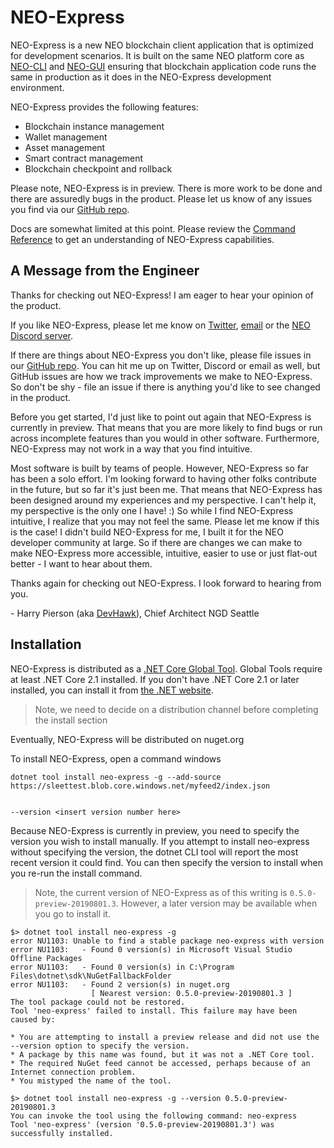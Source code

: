 <!-- markdownlint-enable -->
# NEO-Express

NEO-Express is a new NEO blockchain client application that is optimized for
development scenarios. It is built on the same NEO platform core as
[NEO-CLI](https://docs.neo.org/docs/en-us/node/cli/setup.html) and
[NEO-GUI](https://docs.neo.org/docs/en-us/node/gui/install.html) ensuring that
blockchain application code runs the same in production as it does in the
NEO-Express development environment.

NEO-Express provides the following features:

- Blockchain instance management
- Wallet management
- Asset management
- Smart contract management
- Blockchain checkpoint and rollback

Please note, NEO-Express is in preview. There is more work to be done and there
are assuredly bugs in the product. Please let us know of any issues you find via
our [GitHub repo](https://github.com/ngdseattle/neo-express).

Docs are somewhat limited at this point. Please review the
[Command Reference](docs\command-reference.md) to get an understanding of
NEO-Express capabilities.

## A Message from the Engineer

Thanks for checking out NEO-Express! I am eager to hear your opinion of the product.

If you like NEO-Express, please let me know on [Twitter](https://twitter.com/devhawk),
[email](mailto:devhawk@outlook.com) or the [NEO Discord server](https://discord.gg/G5WEPwC).

If there are things about NEO-Express you don't like, please file issues in our
[GitHub repo](https://github.com/ngdseattle/neo-express). You can hit me up on
Twitter, Discord or email as well, but GitHub issues are how we track improvements
we make to NEO-Express. So don't be shy - file an issue if there is anything
you'd like to see changed in the product.

Before you get started, I'd just like to point out again that NEO-Express is
currently in preview. That means that you are more likely to find bugs or run
across incomplete features than you would in other software. Furthermore, NEO-Express
may not work in a way that you find intuitive.

Most software is built by teams of people. However, NEO-Express so far has been
a solo effort. I'm looking forward to having other folks contribute in the future,
but so far it's just been me. That means that NEO-Express has been designed around
my experiences and my perspective. I can't help it, my perspective is the only
one I have! :) So while I find NEO-Express intuitive, I realize that you may not
feel the same. Please let me know if this is the case! I didn't build NEO-Express
for me, I built it for the NEO developer community at large. So if there are
changes we can make to make NEO-Express more accessible, intuitive, easier to
use or just flat-out better - I want to hear about them.

Thanks again for checking out NEO-Express. I look forward to hearing from you.

\- Harry Pierson (aka [DevHawk](http://devhawk.net)), Chief Architect NGD Seattle

## Installation

NEO-Express is distributed as a
[.NET Core Global Tool](https://docs.microsoft.com/en-us/dotnet/core/tools/global-tools).
Global Tools require at least .NET Core 2.1 installed. If you don't have .NET
Core 2.1 or later installed, you can install it from [the .NET website](https://dotnet.microsoft.com/).

> Note, we need to decide on a distribution channel before completing the install section


Eventually, NEO-Express will be distributed on nuget.org

To install NEO-Express, open a command windows 

``` shell
dotnet tool install neo-express -g --add-source https://sleettest.blob.core.windows.net/myfeed2/index.json


--version <insert version number here>
```

Because NEO-Express is currently in preview, you need to specify the version you
wish to install manually. If you attempt to install neo-express without specifying
the version, the dotnet CLI tool will report the most recent version it could find.
You can then specify the version to install when you re-run the install command. 

> Note, the current version of NEO-Express as of this writing is `0.5.0-preview-20190801.3`.
> However, a later version may be available when you go to install it.

``` shell
$> dotnet tool install neo-express -g 
error NU1103: Unable to find a stable package neo-express with version
error NU1103:   - Found 0 version(s) in Microsoft Visual Studio Offline Packages
error NU1103:   - Found 0 version(s) in C:\Program Files\dotnet\sdk\NuGetFallbackFolder
error NU1103:   - Found 2 version(s) in nuget.org
                  [ Nearest version: 0.5.0-preview-20190801.3 ]
The tool package could not be restored.
Tool 'neo-express' failed to install. This failure may have been caused by:

* You are attempting to install a preview release and did not use the --version option to specify the version.
* A package by this name was found, but it was not a .NET Core tool.
* The required NuGet feed cannot be accessed, perhaps because of an Internet connection problem.
* You mistyped the name of the tool.

$> dotnet tool install neo-express -g --version 0.5.0-preview-20190801.3
You can invoke the tool using the following command: neo-express
Tool 'neo-express' (version '0.5.0-preview-20190801.3') was successfully installed.
```

